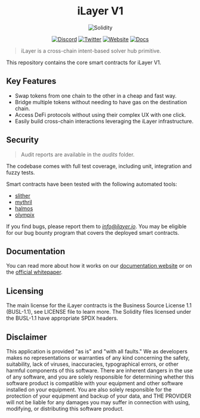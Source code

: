 <h1 align="center">iLayer V1</h1>

<div align="center">

![Solidity](https://img.shields.io/badge/Solidity-0.8.24-e6e6e6?style=for-the-badge&logo=solidity&logoColor=black)

[![Discord](https://img.shields.io/badge/Discord-7289DA?style=for-the-badge&logo=discord&logoColor=white)](https://discord.gg/xxx)
[![Twitter](https://img.shields.io/badge/Twitter-1DA1F2?style=for-the-badge&logo=twitter&logoColor=white)](https://twitter.com/iLayer_io)
[![Website](https://img.shields.io/badge/Website-E34F26?style=for-the-badge&logo=Google-chrome&logoColor=white)](https://ilayer.io/)
[![Docs](https://img.shields.io/badge/Docs-7B36ED?style=for-the-badge&logo=gitbook&logoColor=white)](https://docs.ilayer.io/)

</div>

> iLayer is a cross-chain intent-based solver hub primitive.

This repository contains the core smart contracts for iLayer V1.

## Key Features

- Swap tokens from one chain to the other in a cheap and fast way.
- Bridge multiple tokens without needing to have gas on the destination chain.
- Access DeFi protocols without using their complex UX with one click.
- Easily build cross-chain interactions leveraging the iLayer infrastructure.

## Security

> Audit reports are available in the _audits_ folder.

The codebase comes with full test coverage, including unit, integration and fuzzy tests.

Smart contracts have been tested with the following automated tools:

- [slither](https://github.com/crytic/slither)
- [mythril](https://github.com/Consensys/mythril)
- [halmos](https://github.com/a16z/halmos)
- [olympix](https://www.olympix.ai)

If you find bugs, please report them to *info@ilayer.io*. You may be eligible for our bug bounty program that covers the deployed smart contracts.

## Documentation

You can read more about how it works on our [documentation website](https://docs.ilayer.io/) or on the [official whitepaper](https://github.com/ilayer-network/whitepaper/blob/master/ilayer-whitepaper.pdf).

## Licensing

The main license for the iLayer contracts is the Business Source License 1.1 (BUSL-1.1), see LICENSE file to learn more.
The Solidity files licensed under the BUSL-1.1 have appropriate SPDX headers.

## Disclaimer

This application is provided "as is" and "with all faults." We as developers makes no representations or warranties of
any kind concerning the safety, suitability, lack of viruses, inaccuracies, typographical errors, or other harmful
components of this software. There are inherent dangers in the use of any software, and you are solely responsible for
determining whether this software product is compatible with your equipment and other software installed on your
equipment. You are also solely responsible for the protection of your equipment and backup of your data, and THE
PROVIDER will not be liable for any damages you may suffer in connection with using, modifying, or distributing this
software product.
